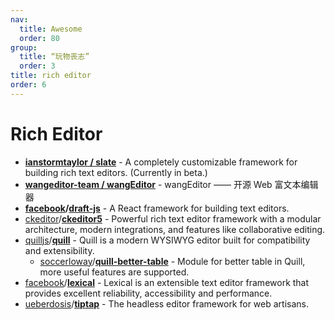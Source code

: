 ```yaml
---
nav:
  title: Awesome
  order: 80
group:
  title: “玩物丧志”
  order: 3
title: rich editor
order: 6
---
```


# Rich Editor

- **[ianstormtaylor / slate](https://github.com/ianstormtaylor/slate)** - A completely customizable framework for building rich text editors. (Currently in beta.)
- **[wangeditor-team / wangEditor](https://github.com/wangeditor-team/wangEditor)** - wangEditor —— 开源 Web 富文本编辑器
- **[facebook](https://github.com/facebook?type=source)/[draft-js](https://github.com/facebook/draft-js)** - A React framework for building text editors.
- [ckeditor](https://github.com/ckeditor?type=source)/**[ckeditor5](https://github.com/ckeditor/ckeditor5)** - Powerful rich text editor framework with a modular architecture, modern integrations, and features like collaborative editing.
- [quilljs](https://github.com/quilljs?type=source)/**[quill](https://github.com/quilljs/quill)** - Quill is a modern WYSIWYG editor built for compatibility and extensibility.
  - [soccerloway](https://github.com/soccerloway)/**[quill-better-table](https://github.com/soccerloway/quill-better-table)** - Module for better table in Quill, more useful features are supported.
- [facebook](https://github.com/facebook?type=source)/**[lexical](https://github.com/facebook/lexical)** - Lexical is an extensible text editor framework that provides excellent reliability, accessibility and performance.
- [ueberdosis](https://github.com/ueberdosis?type=source)/**[tiptap](https://github.com/ueberdosis/tiptap)** - The headless editor framework for web artisans.
